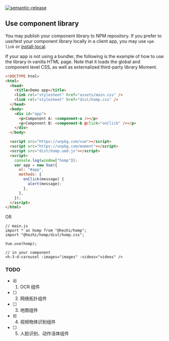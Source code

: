 [![semantic-release](https://img.shields.io/badge/%20%20%F0%9F%93%A6%F0%9F%9A%80-semantic--release-e10079.svg)](https://github.com/semantic-release/semantic-release)

## Use component library

You may publish your component library to NPM repository. If you prefer to use/test your component library locally in a client app, you may use `npm link` or [install-local](https://github.com/nicojs/node-install-local).

If your app is not using a bundler, the following is the example of how to use the library in vanilla HTML page. Note that it loads the global and component level CSS, as well as externalized third-party library Moment.

```html
<!DOCTYPE html>
<html>
  <head>
    <title>Demo app</title>
    <link rel="stylesheet" href="assets/main.css" />
    <link rel="stylesheet" href="dist/homp.css" />
  </head>
  <body>
    <div id="app">
      <p>Component A: <component-a /></p>
      <p>Component B: <component-b @click="onClick" /></p>
    </div>
  </body>

  <script src="https://unpkg.com/vue"></script>
  <script src="https://unpkg.com/moment"></script>
  <script src="dist/homp.umd.js"></script>
  <script>
    console.log(window["homp"]);
    var app = new Vue({
      el: "#app",
      methods: {
        onClick(message) {
          alert(message);
        },
      },
    });
  </script>
</html>
```

OR

```
// main.js
import * as homp from "@hezhi/homp";
import "@hezhi/homp/dist/homp.css";

Vue.use(homp);

// in your component
<h-3-d-carousel :images="images" :videos="videos" />
```

### TODO

- [x] 1. OCR 组件
- [ ] 2. 网络拓扑组件
- [ ] 3. 地图组件
- [x] 4. 视频物体识别组件
- [ ] 5. 人脸识别、动作活体组件
